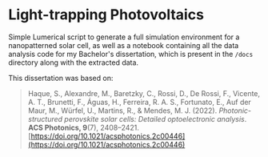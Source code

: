 # Light-trapping Photovoltaics

Simple Lumerical script to generate a full simulation environment for a nanopatterned solar cell, as well as a notebook containing all the data analysis code for my Bachelor's dissertation, which is present in the `/docs` directory along with the extracted data.  

This dissertation was based on:  

> Haque, S., Alexandre, M., Baretzky, C., Rossi, D., De Rossi, F., Vicente, A. T., Brunetti, F., Águas, H., Ferreira, R. A. S., Fortunato, E., Auf der Maur, M., Würfel, U., Martins, R., & Mendes, M. J. (2022). *Photonic-structured perovskite solar cells: Detailed optoelectronic analysis*. **ACS Photonics, 9**(7), 2408–2421. [https://doi.org/10.1021/acsphotonics.2c00446](https://doi.org/10.1021/acsphotonics.2c00446)
